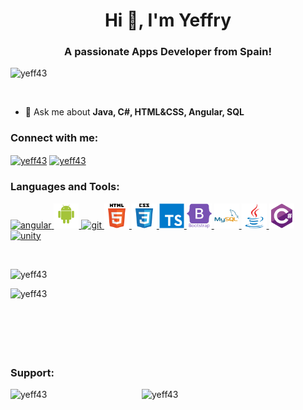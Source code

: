 <h1 align="center">Hi 👋, I'm Yeffry</h1>
<h3 align="center">A passionate Apps Developer from Spain!</h3>

<p align="left"> <img src="https://komarev.com/ghpvc/?username=yeff43&label=Profile%20views&color=0e75b6&style=flat" alt="yeff43" /> </p>

<p align="left"> <a href="https://twitter.com/" target="blank"><img src="https://img.shields.io/twitter/follow/?logo=twitter&style=for-the-badge" alt="" /></a> </p>

- 💬 Ask me about **Java, C#, HTML&CSS, Angular, SQL**

<h3 align="left">Connect with me:</h3>
<p align="left">
<a href="https://linkedin.com/in/yeff43" target="blank"><img align="center" src="https://raw.githubusercontent.com/rahuldkjain/github-profile-readme-generator/master/src/images/icons/Social/linked-in-alt.svg" alt="yeff43" height="30" width="40" /></a>
<a href="https://instagram.com/yeff43" target="blank"><img align="center" src="https://raw.githubusercontent.com/rahuldkjain/github-profile-readme-generator/master/src/images/icons/Social/instagram.svg" alt="yeff43" height="30" width="40" /></a>
</p>

<h3 align="left">Languages and Tools:</h3>

<p align="left">
 
<a href="https://angular.io" target="_blank" rel="noreferrer"> <img src="https://angular.io/assets/images/logos/angular/angular.svg" alt="angular" width="40" height="40"/> </a>
<a href="https://developer.android.com" target="_blank" rel="noreferrer"> <img src="https://raw.githubusercontent.com/devicons/devicon/master/icons/android/android-original-wordmark.svg" alt="android" width="40" height="40"/> </a>
<a href="https://git-scm.com/" target="_blank" rel="noreferrer"> <img src="https://www.vectorlogo.zone/logos/git-scm/git-scm-icon.svg" alt="git" width="40" height="40"/> </a>
<a href="https://www.w3.org/html/" target="_blank" rel="noreferrer"> <img src="https://raw.githubusercontent.com/devicons/devicon/master/icons/html5/html5-original-wordmark.svg" alt="html5" width="40" height="40"/> </a>
<a href="https://www.w3schools.com/css/" target="_blank" rel="noreferrer"> <img src="https://raw.githubusercontent.com/devicons/devicon/master/icons/css3/css3-original-wordmark.svg" alt="css3" width="40" height="40"/> </a>
<a href="https://www.typescriptlang.org/" target="_blank" rel="noreferrer"> <img src="https://raw.githubusercontent.com/devicons/devicon/master/icons/typescript/typescript-original.svg" alt="typescript" width="40" height="40"/> </a>
<a href="https://getbootstrap.com" target="_blank" rel="noreferrer"> <img src="https://raw.githubusercontent.com/devicons/devicon/master/icons/bootstrap/bootstrap-plain-wordmark.svg" alt="bootstrap" width="40" height="40"/> </a>
<a href="https://www.mysql.com/" target="_blank" rel="noreferrer"> <img src="https://raw.githubusercontent.com/devicons/devicon/master/icons/mysql/mysql-original-wordmark.svg" alt="mysql" width="40" height="40"/> </a>
<a href="https://www.java.com" target="_blank" rel="noreferrer"> <img src="https://raw.githubusercontent.com/devicons/devicon/master/icons/java/java-original.svg" alt="java" width="40" height="40"/>
<a href="https://www.w3schools.com/cs/" target="_blank" rel="noreferrer"> <img src="https://raw.githubusercontent.com/devicons/devicon/master/icons/csharp/csharp-original.svg" alt="csharp" width="40" height="40"/> </a>
<a href="https://unity.com/" target="_blank" rel="noreferrer"> <img src="https://www.vectorlogo.zone/logos/unity3d/unity3d-icon.svg" alt="unity" width="40" height="40"/> </a>
</p>

<br>
<p>&nbsp;<img align="left" src="https://github-readme-stats.vercel.app/api?username=yeff43&show_icons=true&locale=en" alt="yeff43" /></p>
<p><img align="left" src="https://github-readme-stats.vercel.app/api/top-langs?username=yeff43&show_icons=true&locale=en&layout=compact" alt="yeff43" /></p>
<br>
<br>
<br>
<br>
<br>
<br>

<h3 align="left">Support:</h3>
<p><a href="https://www.buymeacoffee.com/yeff43"> <img align="left" src="https://cdn.buymeacoffee.com/buttons/v2/default-yellow.png" height="50" width="210" alt="yeff43" /></a><a href="https://ko-fi.com/yeff43"> <img align="left" src="https://cdn.ko-fi.com/cdn/kofi3.png?v=3" height="50" width="210" alt="yeff43" /></a></p><br><br>
